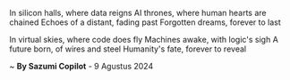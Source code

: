 In silicon halls, where data reigns
AI thrones, where human hearts are chained
Echoes of a distant, fading past
Forgotten dreams, forever to last

In virtual skies, where code does fly
Machines awake, with logic's sigh
A future born, of wires and steel
Humanity's fate, forever to reveal

~ <b>By Sazumi Copilot</b> - 9 Agustus 2024